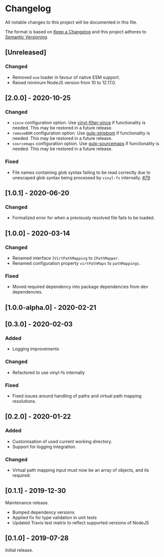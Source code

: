 # Changelog

All notable changes to this project will be documented in this file.

The format is based on [Keep a Changelog](http://keepachangelog.com/en/1.0.0/)
and this project adheres to [Semantic Versioning](http://semver.org/spec/v2.0.0.html).

## [Unreleased]

### Changed
- Removed `esm` loader in favour of native ESM support.
- Raised minimum NodeJS version from 10 to 12.17.0.

## [2.0.0] - 2020-10-25

### Changed
- `since` configuration option. Use [vinyl-filter-since](https://www.npmjs.com/package/vinyl-filter-since) if functionality is needed. This may be restored in a future release.
- `removeBOM` configuration option. Use [gulp-stripbom](https://www.npmjs.com/package/gulp-stripbom) if functionality is needed. This may be restored in a future release.
- `sourcemaps` configuration option. Use [gulp-sourcemaps](https://www.npmjs.com/package/gulp-sourcemaps) if functionality is needed. This may be restored in a future release.

### Fixed
* File names containing glob syntax failing to be read correctly due to unescaped glob syntax being processed by `vinyl-fs` internally. [#79](https://github.com/userfrosting/vinyl-fs-vpath/issues/79)

## [1.0.1] - 2020-06-20

### Changed
- Formalized error for when a previously resolved file fails to be loaded.

## [1.0.0] - 2020-03-14

### Changed
- Renamed interface `IVirtPathMapping` to `IPathMapper`.
- Renamed configuration property `virtPathMaps` to `pathMappings`.

### Fixed
- Moved required dependency into package dependencies from dev dependencies.

## [1.0.0-alpha.0] - 2020-02-21

## [0.3.0] - 2020-02-03

### Added
- Logging improvements

### Changed
- Refactored to use vinyl-fs internally

### Fixed
- Fixed issues around handling of paths and virtual path mapping resolutions.

## [0.2.0] - 2020-01-22

### Added
- Customisation of used current working directory.
- Support for logging integration.

### Changed
- Virtual path mapping input must now be an array of objects, and its required.

## [0.1.1] - 2019-12-30

Maintenance release.

- Bumped dependency versions
- Applied fix for type validation in unit tests
- Updated Travis test matrix to reflect supported versions of NodeJS

## [0.1.0] - 2019-07-28

Initial release.
